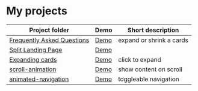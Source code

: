 # My projects

Project folder | Demo | Short description
---------------|------|------------------
[Frequently Asked Questions](https://github.com/unknown-cat/my-projects/tree/master/faq) | [Demo](https://unknown-cat.github.io/my-projects/faq/) | expand or shrink a cards
[Split Landing Page](https://github.com/unknown-cat/my-projects/tree/master/split-landing-page) | [Demo](https://unknown-cat.github.io/my-projects/split-landing-page/) | 
[Expanding cards](https://github.com/unknown-cat/my-projects/tree/master/expanding-cards) | [Demo](https://unknown-cat.github.io/my-projects/expanding-cards/) | click to expand
[scroll-animation](https://github.com/unknown-cat/my-projects/tree/master/scroll-navigation) | [Demo](https://unknown-cat.github.io/my-projects/scroll-navigation/) | show content on scroll
[animated-navigation](https://github.com/unknown-cat/my-projects/tree/master/animated-navigation) | [Demo](https://unknown-cat.github.io/my-projects/animated-navigation/) | toggleable navigation
